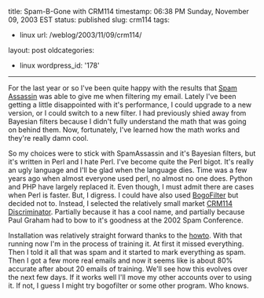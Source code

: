 title: Spam-B-Gone with CRM114
timestamp: 06:38 PM Sunday, November 09, 2003 EST
status: published
slug: crm114
tags:
- linux
url: /weblog/2003/11/09/crm114/

layout: post
oldcategories:
- linux
wordpress_id: '178'

---

For the last year or so I've been quite happy with the results that [Spam Assassin](http://www.spamassassin.org/) was able to give me when filtering my email.  Lately I've been getting a little disappointed with it's performance, I could upgrade to a new version, or I could switch to a new filter.  I had previously shied away from Bayesian filters because I didn't fully understand the math that was going on behind them.  Now, fortunately, I've learned how the math works and they're really damn cool.

So my choices were to stick with SpamAssassin and it's Bayesian filters, but it's written in Perl and I hate Perl.  I've become quite the Perl bigot.  It's really an ugly language and I'll be glad when the language dies.  Time was a few years ago when almost everyone used perl, no almost no one does.  Python and PHP have largely replaced it.  Even though, I must admit there are cases when Perl is faster.  But, I digress.  I could have also used [BogoFilter](http://bogofilter.sourceforge.net) but decided not to.  Instead, I selected the relatively small market [CRM114 Discriminator](http://crm114.sourceforge.net/).  Partially because it has a cool name, and partially because Paul Graham had to bow to it's goodness at the 2002 Spam Conference.

Installation was relatively straight forward thanks to the [howto](http://crm114.sourceforge.net/CRM114_Mailfilter_HOWTO.txt). With that running now I'm in the process of training it.  At first it missed everything.  Then I told it all that was spam and it started to mark everything as spam.  Then I got a few more real emails and now it seems like is about 80% accurate after about 20 emails of training.  We'll see how this evolves over the next few days.  If it works well I'll move my other accounts over to using it.  If not, I guess I might try bogofilter or some other program.  Who knows.

